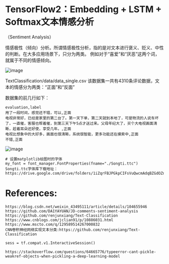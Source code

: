 # TensorFlow2：Embedding + LSTM + Softmax文本情感分析
（Sentiment Analysis）

情感极性（倾向）分析。所谓情感极性分析，指的是对文本进行褒义、贬义、中性的判断。在大多应用场景下，只分为两类。
例如对于“喜爱”和“厌恶”这两个词，就属于不同的情感倾向。


![image](https://user-images.githubusercontent.com/36963108/173188980-ac618f90-6146-4419-ae08-9152aa28f66c.png)



TextClassification/data/data_single.csv 该数据集一共有4310条评论数据，文本的情感分为两类：“正面”和“反面”


数据集的前几行如下：
```buildoutcfg
evaluation,label
用了一段时间，感觉还不错，可以,正面
电视非常好，已经是家里的第二台了。第一天下单，第二天就到本地了，可是物流的人说车坏了，一直催，客服也帮着催，到第三天下午5点才送过来。父母年纪大了，买个大电视画面清晰，趁着耳朵还好使，享受几年。,正面
电视比想象中的大好多，画面也很清晰，系统很智能，更多功能还在摸索中,正面
不错,正面
```
![image](https://user-images.githubusercontent.com/36963108/173188724-b8c5b456-9c56-4f5e-a56b-a28e2681ef4b.png)

```buildoutcfg
# 设置matplotlib绘图时的字体
my_font = font_manager.FontProperties(fname="./Songti.ttc")
Songti.ttc字体库下载地址：https://drive.google.com/drive/folders/1iZqrFBJPGkpCIFsVuQwcmAdqBZGdOZnB
```
# References:

```buildoutcfg
https://blog.csdn.net/weixin_43495111/article/details/104655946
https://github.com/DA1YAYUAN/JD-comments-sentiment-analysis
https://github.com/renjunxiang/Text-Classification
https://www.cnblogs.com/jclian91/p/10886031.html
https://www.mscto.com/q/129589514267000832
CNN卷积神经网络实现文本分类:https://github.com/renjunxiang/Text-Classification

sess = tf.compat.v1.InteractiveSession()

https://stackoverflow.com/questions/64665776/typeerror-cant-pickle-weakref-objects-when-pickling-a-deep-learning-model
```
